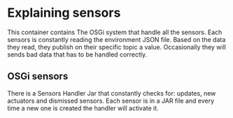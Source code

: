 # Explaining sensors
This container contains The OSGi system that handle all the sensors.
Each sensors is constantly reading the environment JSON file.
Based on the data they read, they publish on their specific topic a value.
Occasionally they will sends bad data that has to be handled correctly.
## OSGi sensors
There is a Sensors Handler Jar that constantly checks for: updates, new actuators and dismissed sensors.
Each sensor is in a JAR file and every time a new one is created the handler will activate it.
